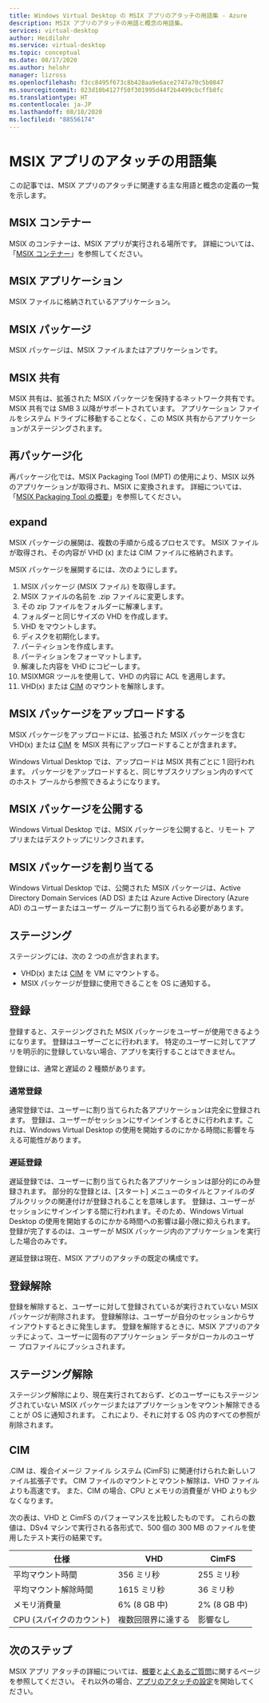 ```yaml
---
title: Windows Virtual Desktop の MSIX アプリのアタッチの用語集 - Azure
description: MSIX アプリのアタッチの用語と概念の用語集。
services: virtual-desktop
author: Heidilohr
ms.service: virtual-desktop
ms.topic: conceptual
ms.date: 08/17/2020
ms.author: helohr
manager: lizross
ms.openlocfilehash: f3cc8495f673c8b428aa9e6ace2747a70c5b0847
ms.sourcegitcommit: 023d10b4127f50f301995d44f2b4499cbcffb8fc
ms.translationtype: HT
ms.contentlocale: ja-JP
ms.lasthandoff: 08/18/2020
ms.locfileid: "88556174"
---
```

# <a name="msix-app-attach-glossary"></a>MSIX アプリのアタッチの用語集

この記事では、MSIX アプリのアタッチに関連する主な用語と概念の定義の一覧を示します。

## <a name="msix-container"></a>MSIX コンテナー

MSIX のコンテナーは、MSIX アプリが実行される場所です。 詳細については、「[MSIX コンテナー](/windows/msix/msix-container)」を参照してください。

## <a name="msix-application"></a>MSIX アプリケーション 

MSIX ファイルに格納されているアプリケーション。

## <a name="msix-package"></a>MSIX パッケージ 

MSIX パッケージは、MSIX ファイルまたはアプリケーションです。

## <a name="msix-share"></a>MSIX 共有

MSIX 共有は、拡張された MSIX パッケージを保持するネットワーク共有です。 MSIX 共有では SMB 3 以降がサポートされています。 アプリケーション ファイルをシステム ドライブに移動することなく、この MSIX 共有からアプリケーションがステージングされます。

## <a name="repackage"></a>再パッケージ化

再パッケージ化では、MSIX Packaging Tool (MPT) の使用により、MSIX 以外のアプリケーションが取得され、MSIX に変換されます。 詳細については、「[MSIX Packaging Tool の概要](/windows/msix/packaging-tool/tool-overview)」を参照してください。

## <a name="expand"></a>expand

MSIX パッケージの展開は、複数の手順から成るプロセスです。 MSIX ファイルが取得され、その内容が VHD (x) または CIM ファイルに格納されます。 

MSIX パッケージを展開するには、次のようにします。

1. MSIX パッケージ (MSIX ファイル) を取得します。
2. MSIX ファイルの名前を .zip ファイルに変更します。
3. その zip ファイルをフォルダーに解凍します。
4. フォルダーと同じサイズの VHD を作成します。
5. VHD をマウントします。
6. ディスクを初期化します。
7. パーティションを作成します。
8. パーティションをフォーマットします。
9. 解凍した内容を VHD にコピーします。
10. MSIXMGR ツールを使用して、VHD の内容に ACL を適用します。
11. VHD(x) または [CIM](#cim) のマウントを解除します。

## <a name="upload-an-msix-package"></a>MSIX パッケージをアップロードする 

MSIX パッケージをアップロードには、拡張された MSIX パッケージを含む VHD(x) または [CIM](#cim) を MSIX 共有にアップロードすることが含まれます。

Windows Virtual Desktop では、アップロードは MSIX 共有ごとに 1 回行われます。 パッケージをアップロードすると、同じサブスクリプション内のすべてのホスト プールから参照できるようになります。

## <a name="publish-an-msix-package"></a>MSIX パッケージを公開する

Windows Virtual Desktop では、MSIX パッケージを公開すると、リモート アプリまたはデスクトップにリンクされます。

## <a name="assign-an-msix-package"></a>MSIX パッケージを割り当てる 

Windows Virtual Desktop では、公開された MSIX パッケージは、Active Directory Domain Services (AD DS) または Azure Active Directory (Azure AD) のユーザーまたはユーザー グループに割り当てられる必要があります。

## <a name="staging"></a>ステージング

ステージングには、次の 2 つの点が含まれます。

- VHD(x) または [CIM](#cim) を VM にマウントする。
- MSIX パッケージが登録に使用できることを OS に通知する。

## <a name="registration"></a>登録

登録すると、ステージングされた MSIX パッケージをユーザーが使用できるようになります。 登録はユーザーごとに行われます。 特定のユーザーに対してアプリを明示的に登録していない場合、アプリを実行することはできません。

登録には、通常と遅延の 2 種類があります。

### <a name="regular-registration"></a>通常登録

通常登録では、ユーザーに割り当てられた各アプリケーションは完全に登録されます。 登録は、ユーザーがセッションにサインインするときに行われます。これは、Windows Virtual Desktop の使用を開始するのにかかる時間に影響を与える可能性があります。

### <a name="delayed-registration"></a>遅延登録

遅延登録では、ユーザーに割り当てられた各アプリケーションは部分的にのみ登録されます。 部分的な登録とは、[スタート] メニューのタイルとファイルのダブルクリックの関連付けが登録されることを意味します。 登録は、ユーザーがセッションにサインインする間に行われます。そのため、Windows Virtual Desktop の使用を開始するのにかかる時間への影響は最小限に抑えられます。 登録が完了するのは、ユーザーが MSIX パッケージ内のアプリケーションを実行した場合のみです。

遅延登録は現在、MSIX アプリのアタッチの既定の構成です。

## <a name="deregistration"></a>登録解除

登録を解除すると、ユーザーに対して登録されているが実行されていない MSIX パッケージが削除されます。 登録解除は、ユーザーが自分のセッションからサインアウトするときに発生します。 登録を解除するときに、MSIX アプリのアタッチによって、ユーザーに固有のアプリケーション データがローカルのユーザー プロファイルにプッシュされます。

## <a name="destage"></a>ステージング解除

ステージング解除により、現在実行されておらず、どのユーザーにもステージングされていない MSIX パッケージまたはアプリケーションをマウント解除できることが OS に通知されます。 これにより、それに対する OS 内のすべての参照が削除されます。

## <a name="cim"></a>CIM

.CIM は、複合イメージ ファイル システム (CimFS) に関連付けられた新しいファイル拡張子です。 CIM ファイルのマウントとマウント解除は、VHD ファイルよりも高速です。 また、CIM の場合、CPU とメモリの消費量が VHD よりも少なくなります。

次の表は、VHD と CimFS のパフォーマンスを比較したものです。 これらの数値は、DSv4 マシンで実行される各形式で、500 個の 300 MB のファイルを使用したテスト実行の結果です。

|  仕様                          | VHD                    | CimFS   |
|---------------------------------|--------------------------|-----------|
| 平均マウント時間     | 356 ミリ秒                     | 255 ミリ秒      |
| 平均マウント解除時間   | 1615 ミリ秒                    | 36 ミリ秒       |
| メモリ消費量 | 6% (8 GB 中)                      | 2% (8 GB 中)       |
| CPU (スパイクのカウント)          | 複数回限界に達する | 影響なし |

## <a name="next-steps"></a>次のステップ

MSIX アプリ アタッチの詳細については、[概要](what-is-app-attach.md)と[よくあるご質問](app-attach-faq.md)に関するページを参照してください。 それ以外の場合、[アプリのアタッチの設定](app-attach.md)を開始してください。


